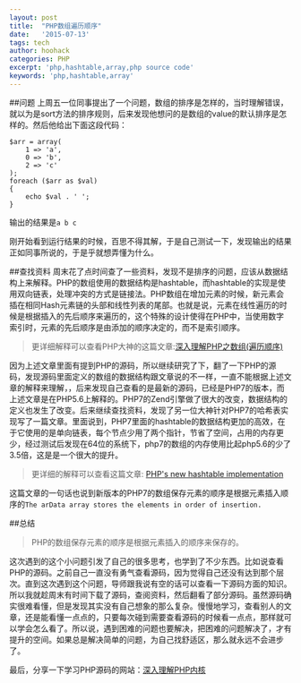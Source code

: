 ```yaml
---
layout: post
title:  "PHP数组遍历顺序"
date:   '2015-07-13'
tags: tech
author: hoohack
categories: PHP
excerpt: 'php,hashtable,array,php source code'
keywords: 'php,hashtable,array'
---
```


##问题
上周五一位同事提出了一个问题，数组的排序是怎样的，当时理解错误，就以为是sort方法的排序规则，后来发现他想问的是数组的value的默认排序是怎样的。然后他给出下面这段代码：
    
    $arr = array(
        1 => 'a',
        0 => 'b',
        2 => 'c'
    );
    foreach ($arr as $val)
    {
        echo $val . ' ';
    }



输出的结果是`a b c`

刚开始看到运行结果的时候，百思不得其解，于是自己测试一下，发现输出的结果正如同事所说的，于是乎就想弄懂为什么。

##查找资料
周末花了点时间查了一些资料，发现不是排序的问题，应该从数据结构上来解释。PHP的数组使用的数据结构是hashtable，而hashtable的实现是使用双向链表，处理冲突的方式是链接法。PHP数组在增加元素的时候，新元素会插在相同Hash元素链的头部和线性列表的尾部。也就是说，元素在线性遍历的时候是根据插入的先后顺序来遍历的，这个特殊的设计使得在PHP中，当使用数字索引时，元素的先后顺序是由添加的顺序决定的，而不是索引顺序。

>更详细解释可以查看PHP大神的这篇文章:[深入理解PHP之数组(遍历顺序)](http://www.laruence.com/2009/08/23/1065.html)

因为上述文章里面有提到PHP的源码，所以继续研究了下，翻了一下PHP的源码，发现源码里面定义的数组的数据结构跟文章说的不一样，一直不能根据上述文章的解释来理解，，后来发现自己查看的是最新的源码，已经是PHP7的版本，而上述文章是在PHP5.6上解释的。PHP7的Zend引擎做了很大的改变，数据结构的定义也发生了改变。后来继续查找资料，发现了另一位大神针对PHP7的哈希表实现写了一篇文章。里面说到，PHP7里面的hashtable的数据结构更加的高效，在于它使用的是单向链表，每个节点少用了两个指针，节省了空间，占用的内存更少，经过测试后发现在64位的系统下，php7的数组的内存使用比起php5.6的少了3.5倍，这是是一个很大的提升。

>更详细的解释可以查看这篇文章:
[PHP's new hashtable implementation](https://nikic.github.io/2014/12/22/PHPs-new-hashtable-implementation.html)

这篇文章的一句话也说到新版本的PHP7的数组保存元素的顺序是根据元素插入顺序的`The arData array stores the elements in order of insertion. `

##总结
>PHP的数组保存元素的顺序是根据元素插入的顺序来保存的。

这次遇到的这个小问题引发了自己的很多思考，也学到了不少东西。比如说查看PHP的源码。之前自己一直没有勇气查看源码，因为觉得自己还没有达到那个层次。直到这次遇到这个问题，导师跟我说有空的话可以查看一下源码方面的知识。所以我就趁周末有时间下载了源码，查阅资料，然后翻看了部分源码。虽然源码确实很难看懂，但是发现其实没有自己想象的那么复杂。慢慢地学习，查看别人的文章，还是能看懂一点点的，只要每次碰到需要查看源码的时候看一点点，那样就可以学会怎么看了。所以说，遇到困难的问题也要解决，把困难的问题解决了，才有提升的空间。如果总是解决简单的问题，为自己找舒适区，那么就永远不会进步了。

最后，分享一下学习PHP源码的网站：[深入理解PHP内核](http://www.php-internals.com/book/)
